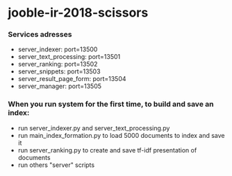 # jooble-ir-2018-scissors

### Services adresses
- server_indexer: port=13500
- server_text_processing: port=13501
- server_ranking: port=13502
- server_snippets: port=13503
- server_result_page_form: port=13504
- server_manager: port=13505


###  When you run system for the first time, to build and save an index:
- run server_indexer.py and server_text_processing.py
- run main_index_formation.py to load 5000 documents to index and save it
- run server_ranking.py to create and save tf-idf presentation of documents
- run others "server" scripts